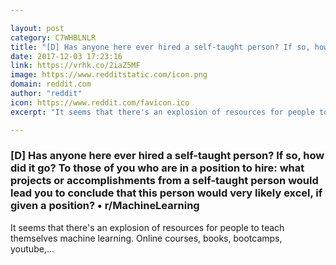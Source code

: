 ```yaml
---

layout: post
category: C7WHBLNLR
title: "[D] Has anyone here ever hired a self-taught person? If so, how did it go? To those of you who are in a position to hire: what projects or accomplishments from a self-taught person would lead you to conclude that this person would very likely excel, if given a position? • r/MachineLearning"
date: 2017-12-03 17:23:16
link: https://vrhk.co/2iaZ5MF
image: https://www.redditstatic.com/icon.png
domain: reddit.com
author: "reddit"
icon: https://www.reddit.com/favicon.ico
excerpt: "It seems that there's an explosion of resources for people to teach themselves machine learning. Online courses, books, bootcamps, youtube,..."

---
```


### [D] Has anyone here ever hired a self-taught person? If so, how did it go? To those of you who are in a position to hire: what projects or accomplishments from a self-taught person would lead you to conclude that this person would very likely excel, if given a position? • r/MachineLearning

It seems that there's an explosion of resources for people to teach themselves machine learning. Online courses, books, bootcamps, youtube,...